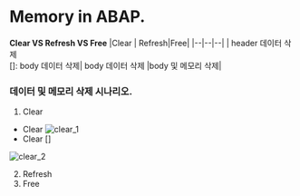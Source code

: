 
# Memory in  ABAP.


**Clear VS Refresh VS  Free**
|Clear | Refresh|Free|
|--|--|--|
| header 데이터 삭제<br/>[]: body 데이터 삭제| body 데이터 삭제 |body 및 메모리 삭제|
### 데이터 및 메모리 삭제 시나리오.
 1. Clear
+ Clear 
![clear_1](https://user-images.githubusercontent.com/44318904/48493119-9fcf2700-e86e-11e8-93fc-e03d5f2032a2.gif)
+ Clear []

![clear_2](https://user-images.githubusercontent.com/44318904/48493573-6814af00-e86f-11e8-9651-7cad0aa4e745.gif)

2. Refresh
3. Free
 
